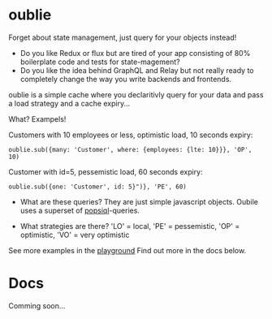 # oublie

Forget about state management, just query for your objects instead!

- Do you like Redux or flux but are tired of your app consisting of 80% boilerplate code and tests for state-magement?
- Do you like the idea behind GraphQL and Relay but not really ready to completely change the way you write backends and frontends.

oublie is a simple cache where you declaritivly query for your data and pass a load strategy and a cache expiry...

What? Exampels!

Customers with 10 employees or less, optimistic load, 10 seconds expiry:

```
oublie.sub({many: 'Customer', where: {employees: {lte: 10}}}, 'OP', 10)
```

Customer with id=5, pessemistic load, 60 seconds expiry:

```
oublie.sub({one: 'Customer', id: 5}")}, 'PE', 60)
```

- What are these queries?
  They are just simple javascript objects. Oubile uses a superset of [popsiql](https://github.com/Cottin/popsiql)-queries. 

- What strategies are there?
  'LO' = local, 'PE' = pessemistic, 'OP' = optimistic, 'VO' = very optimistic

See more examples in the [playground](...)
Find out more in the docs below.


# Docs

Comming soon...
